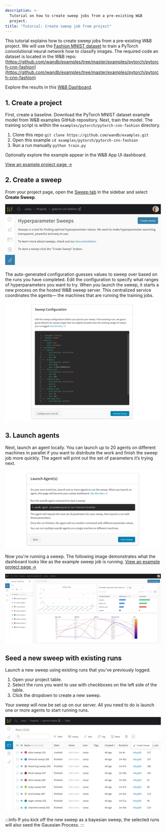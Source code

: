 ```yaml
---
description: >-
  Tutorial on how to create sweep jobs from a pre-existing W&B
  project.
title: "Tutorial: Create sweep job from project"
---
```


This tutorial explains how to create sweep jobs from a pre-existing W&B project. We will use the [Fashion MNIST dataset](https://github.com/zalandoresearch/fashion-mnist) to train a PyTorch convolutional neural network how to classify images. The required code an dataset is located in the W&B repo: [https://github.com/wandb/examples/tree/master/examples/pytorch/pytorch-cnn-fashion](https://github.com/wandb/examples/tree/master/examples/pytorch/pytorch-cnn-fashion)

Explore the results in this [W&B Dashboard](https://app.wandb.ai/carey/pytorch-cnn-fashion).

## 1. Create a project

First, create a baseline. Download the PyTorch MNIST dataset example model from W&B examples GitHub repository. Next, train the model. The training script is within the `examples/pytorch/pytorch-cnn-fashion` directory.

1. Clone this repo `git clone https://github.com/wandb/examples.git`
2. Open this example `cd examples/pytorch/pytorch-cnn-fashion`
3. Run a run manually `python train.py`

Optionally explore the example appear in the W&B App UI dashboard.

[View an example project page →](https://app.wandb.ai/carey/pytorch-cnn-fashion)

## 2. Create a sweep

From your project page, open the [Sweep tab](./sweeps-ui.md) in the sidebar and select **Create Sweep**.

![](/images/sweeps/sweep1.png)

The auto-generated configuration guesses values to sweep over based on the runs you have completed. Edit the configuration to specify what ranges of hyperparameters you want to try. When you launch the sweep, it starts a new process on the hosted W&B sweep server. This centralized service coordinates the agents— the machines that are running the training jobs.

![](/images/sweeps/sweep2.png)

## 3. Launch agents

Next, launch an agent locally. You can launch up to 20 agents on different machines in parallel if you want to distribute the work and finish the sweep job more quickly. The agent will print out the set of parameters it’s trying next.

![](/images/sweeps/sweep3.png)

Now you're running a sweep. The following image demonstrates what the dashboard looks like as the example sweep job is running. [View an example project page →](https://app.wandb.ai/carey/pytorch-cnn-fashion)

![](/images/sweeps/sweep4.png)

## Seed a new sweep with existing runs

Launch a new sweep using existing runs that you've previously logged.

1. Open your project table.
2. Select the runs you want to use with checkboxes on the left side of the table.
3. Click the dropdown to create a new sweep.

Your sweep will now be set up on our server. All you need to do is launch one or more agents to start running runs.

![](/images/sweeps/tutorial_sweep_runs.png)

:::info
If you kick off the new sweep as a bayesian sweep, the selected runs will also seed the Gaussian Process.
:::
